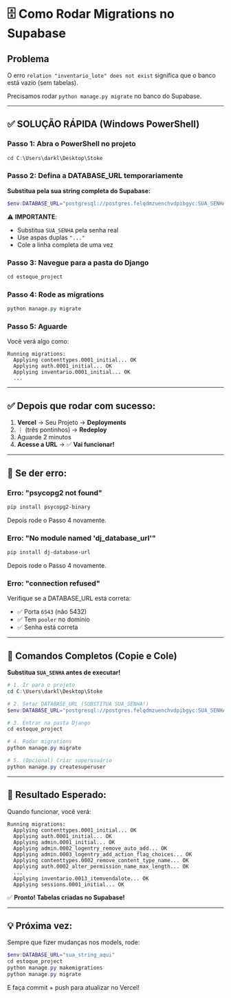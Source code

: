 # 🗄️ Como Rodar Migrations no Supabase

## Problema

O erro `relation "inventario_lote" does not exist` significa que o banco está vazio (sem tabelas).

Precisamos rodar `python manage.py migrate` no banco do Supabase.

---

## ✅ **SOLUÇÃO RÁPIDA (Windows PowerShell)**

### Passo 1: Abra o PowerShell no projeto

```powershell
cd C:\Users\darkl\Desktop\Stoke
```

### Passo 2: Defina a DATABASE_URL temporariamente

**Substitua pela sua string completa do Supabase:**

```powershell
$env:DATABASE_URL="postgresql://postgres.felqdmzuenchvdpibgyc:SUA_SENHA@aws-1-sa-east-1.pooler.supabase.com:6543/postgres"
```

⚠️ **IMPORTANTE**: 
- Substitua `SUA_SENHA` pela senha real
- Use aspas duplas `"..."`
- Cole a linha completa de uma vez

### Passo 3: Navegue para a pasta do Django

```powershell
cd estoque_project
```

### Passo 4: Rode as migrations

```powershell
python manage.py migrate
```

### Passo 5: Aguarde

Você verá algo como:
```
Running migrations:
  Applying contenttypes.0001_initial... OK
  Applying auth.0001_initial... OK
  Applying inventario.0001_initial... OK
  ...
```

---

## ✅ **Depois que rodar com sucesso:**

1. **Vercel** → Seu Projeto → **Deployments**
2. ⋮ (três pontinhos) → **Redeploy**
3. Aguarde 2 minutos
4. **Acesse a URL** → ✅ **Vai funcionar!**

---

## 🐛 **Se der erro:**

### Erro: "psycopg2 not found"

```powershell
pip install psycopg2-binary
```

Depois rode o Passo 4 novamente.

### Erro: "No module named 'dj_database_url'"

```powershell
pip install dj-database-url
```

Depois rode o Passo 4 novamente.

### Erro: "connection refused"

Verifique se a DATABASE_URL está correta:
- ✅ Porta `6543` (não 5432)
- ✅ Tem `pooler` no domínio
- ✅ Senha está correta

---

## 📝 **Comandos Completos (Copie e Cole)**

**Substitua `SUA_SENHA` antes de executar!**

```powershell
# 1. Ir para o projeto
cd C:\Users\darkl\Desktop\Stoke

# 2. Setar DATABASE_URL (SUBSTITUA SUA_SENHA!)
$env:DATABASE_URL="postgresql://postgres.felqdmzuenchvdpibgyc:SUA_SENHA@aws-1-sa-east-1.pooler.supabase.com:6543/postgres"

# 3. Entrar na pasta Django
cd estoque_project

# 4. Rodar migrations
python manage.py migrate

# 5. (Opcional) Criar superusuário
python manage.py createsuperuser
```

---

## 🎯 **Resultado Esperado:**

Quando funcionar, você verá:

```
Running migrations:
  Applying contenttypes.0001_initial... OK
  Applying auth.0001_initial... OK
  Applying admin.0001_initial... OK
  Applying admin.0002_logentry_remove_auto_add... OK
  Applying admin.0003_logentry_add_action_flag_choices... OK
  Applying contenttypes.0002_remove_content_type_name... OK
  Applying auth.0002_alter_permission_name_max_length... OK
  ...
  Applying inventario.0013_itemvendalote... OK
  Applying sessions.0001_initial... OK
```

✅ **Pronto! Tabelas criadas no Supabase!**

---

## 💡 **Próxima vez:**

Sempre que fizer mudanças nos models, rode:

```powershell
$env:DATABASE_URL="sua_string_aqui"
cd estoque_project
python manage.py makemigrations
python manage.py migrate
```

E faça commit + push para atualizar no Vercel!









